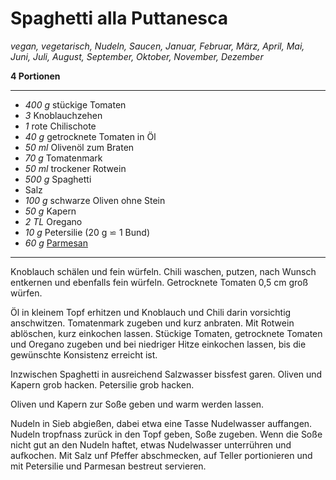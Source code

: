 # Spaghetti alla Puttanesca

*vegan, vegetarisch, Nudeln, Saucen, Januar, Februar, März, April, Mai, Juni, Juli, August, September, Oktober, November, Dezember*

**4 Portionen**

---

- *400 g* stückige Tomaten
- *3* Knoblauchzehen
- *1* rote Chilischote
- *40 g* getrocknete Tomaten in Öl
- *50 ml* Olivenöl zum Braten
- *70 g* Tomatenmark
- *50 ml* trockener Rotwein
- *500 g* Spaghetti
- Salz
- *100 g* schwarze Oliven ohne Stein
- *50 g* Kapern
- *2 TL* Oregano
- *10 g* Petersilie (20 g ⋍ 1 Bund)
- *60 g* [Parmesan](parmesan.md)

---

Knoblauch schälen und fein würfeln. Chili waschen, putzen, nach Wunsch entkernen und ebenfalls fein würfeln. Getrocknete Tomaten 0,5 cm groß würfen.

Öl in kleinem Topf erhitzen und Knoblauch und Chili darin vorsichtig anschwitzen. Tomatenmark zugeben und kurz anbraten. Mit Rotwein ablöschen, kurz einkochen lassen. Stückige Tomaten, getrocknete Tomaten und Oregano zugeben und bei niedriger Hitze einkochen lassen, bis die gewünschte Konsistenz erreicht ist. 

Inzwischen Spaghetti in ausreichend Salzwasser bissfest garen. Oliven und Kapern grob hacken. Petersilie grob hacken.

Oliven und Kapern zur Soße geben und warm werden lassen. 

Nudeln in Sieb abgießen, dabei etwa eine Tasse Nudelwasser auffangen. Nudeln tropfnass zurück in den Topf geben, Soße zugeben. Wenn die Soße nicht gut an den Nudeln haftet, etwas Nudelwasser unterrühren und aufkochen. Mit Salz unf Pfeffer abschmecken, auf Teller portionieren und mit Petersilie und Parmesan bestreut servieren.
